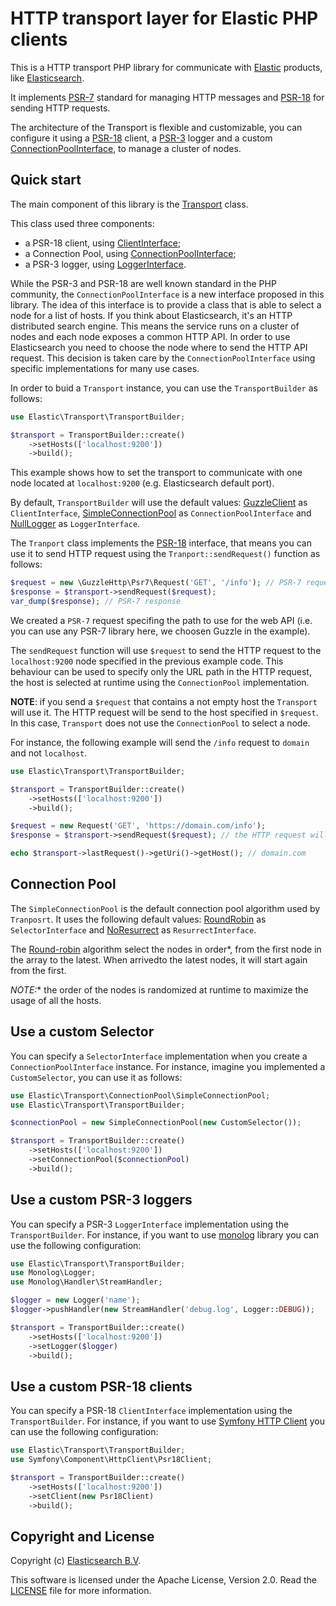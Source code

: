 # HTTP transport layer for Elastic PHP clients

This is a HTTP transport PHP library for communicate with [Elastic](https://www.elastic.co/)
products, like [Elasticsearch](https://github.com/elastic/elasticsearch).

It implements [PSR-7](https://www.php-fig.org/psr/psr-7/) standard for managing
HTTP messages and [PSR-18](https://www.php-fig.org/psr/psr-18/) for sending HTTP requests. 

The architecture of the Transport is flexible and customizable, you can configure it 
using a [PSR-18](https://www.php-fig.org/psr/psr-18/) client, a [PSR-3](https://www.php-fig.org/psr/psr-3/)
logger and a custom [ConnectionPoolInterface](src/ConnectionPool/ConnectionPoolInterface.php), 
to manage a cluster of nodes.

## Quick start

The main component of this library is the [Transport](src/Transport.php) class. 

This class used three components:

- a PSR-18 client, using [ClientInterface](https://www.php-fig.org/psr/psr-18/#interfaces);
- a Connection Pool, using [ConnectionPoolInterface](src/ConnectionPool/ConnectionPoolInterface.php);
- a PSR-3 logger, using [LoggerInterface](https://www.php-fig.org/psr/psr-3/#3-psrlogloggerinterface).

While the PSR-3 and PSR-18 are well known standard in the PHP community, the `ConnectionPoolInterface` is
a new interface proposed in this library. The idea of this interface is to provide a class that is able to
select a node for a list of hosts. If you think about Elasticsearch, it's an HTTP distributed search engine.
This means the service runs on a cluster of nodes and each node exposes a common HTTP API.
In order to use Elasticsearch you need to choose the node where to send the HTTP API request.
This decision is taken care by the `ConnectionPoolInterface` using specific implementations for many use cases.

In order to buid a `Transport` instance, you can use the `TransportBuilder` as follows:

```php
use Elastic\Transport\TransportBuilder;

$transport = TransportBuilder::create()
    ->setHosts(['localhost:9200'])
    ->build();
```

This example shows how to set the transport to communicate with one node located at `localhost:9200`
(e.g. Elasticsearch default port).

By default, `TransportBuilder` will use the default values: [GuzzleClient]() as `ClientInterface`,
[SimpleConnectionPool](src/ConnectionPool/SimpleConnectionPool.php) as `ConnectionPoolInterface` and
[NullLogger](https://github.com/php-fig/log/blob/master/Psr/Log/NullLogger.php) as `LoggerInterface`.

The `Tranport` class implements the [PSR-18](https://www.php-fig.org/psr/psr-18/) interface, 
that means you can use it to send HTTP request using the `Tranport::sendRequest()` function as follows:

```php
$request = new \GuzzleHttp\Psr7\Request('GET', '/info'); // PSR-7 request
$response = $transport->sendRequest($request);
var_dump($response); // PSR-7 response
```

We created a `PSR-7` request specifing the path to use for the web API (i.e. you can use any PSR-7
library here, we choosen Guzzle in the example).

The `sendRequest` function will use `$request` to send the HTTP request to the `localhost:9200`
node specified in the previous example code. This behaviour can be used to specify only the URL path
in the HTTP request, the host is selected at runtime using the `ConnectionPool` implementation.

**NOTE**: if you send a `$request` that contains a not empty host the `Transport` will use it.
The HTTP request will be send to the host specified in `$request`. In this case, `Transport` does not
use the `ConnectionPool` to select a node.

For instance, the following example will send the `/info` request to `domain` and not `localhost`.

```php
use Elastic\Transport\TransportBuilder;

$transport = TransportBuilder::create()
    ->setHosts(['localhost:9200'])
    ->build();

$request = new Request('GET', 'https://domain.com/info');
$response = $transport->sendRequest($request); // the HTTP request will be sent to domain.com

echo $transport->lastRequest()->getUri()->getHost(); // domain.com
```

## Connection Pool

The `SimpleConnectionPool` is the default connection pool algorithm used by `Tranposrt`.
It uses the following default values: [RoundRobin](src/ConnectionPool/Selector/RoundRobin.php) as
`SelectorInterface` and [NoResurrect](src/ConnectionPool/Resurrect/FalseResurrect.php) as `ResurrectInterface`.

The [Round-robin](https://en.wikipedia.org/wiki/Round-robin_scheduling) algorithm select the nodes in
order*, from the first node in the array to the latest. When arrivedto the latest nodes, it will start again from the first. 

**NOTE*:** the order of the nodes is randomized at runtime to maximize the usage of all the hosts.

## Use a custom Selector

You can specify a `SelectorInterface` implementation when you create a `ConnectionPoolInterface` instance.
For instance, imagine you implemented a `CustomSelector`, you can use it as follows:

```php
use Elastic\Transport\ConnectionPool\SimpleConnectionPool;
use Elastic\Transport\TransportBuilder;

$connectionPool = new SimpleConnectionPool(new CustomSelector());

$transport = TransportBuilder::create()
    ->setHosts(['localhost:9200'])
    ->setConnectionPool($connectionPool)
    ->build();
```

## Use a custom PSR-3 loggers

You can specify a PSR-3 `LoggerInterface` implementation using the `TransportBuilder`.
For instance, if you want to use [monolog](https://github.com/Seldaek/monolog) library
you can use the following configuration:

```php
use Elastic\Transport\TransportBuilder;
use Monolog\Logger;
use Monolog\Handler\StreamHandler;

$logger = new Logger('name');
$logger->pushHandler(new StreamHandler('debug.log', Logger::DEBUG));

$transport = TransportBuilder::create()
    ->setHosts(['localhost:9200'])
    ->setLogger($logger)
    ->build();
```
## Use a custom PSR-18 clients

You can specify a PSR-18 `ClientInterface` implementation using the `TransportBuilder`.
For instance, if you want to use [Symfony HTTP Client](https://symfony.com/doc/current/http_client.html)
you can use the following configuration:

```php
use Elastic\Transport\TransportBuilder;
use Symfony\Component\HttpClient\Psr18Client;

$transport = TransportBuilder::create()
    ->setHosts(['localhost:9200'])
    ->setClient(new Psr18Client)
    ->build();
```

## Copyright and License

Copyright (c) [Elasticsearch B.V](https://www.elastic.co).

This software is licensed under the Apache License, Version 2.0.
Read the [LICENSE](LICENSE) file for more information.
